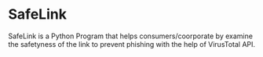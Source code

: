 # SafeLink
SafeLink is a Python Program that helps consumers/coorporate by examine the safetyness of the link to prevent phishing with the help of VirusTotal API.
